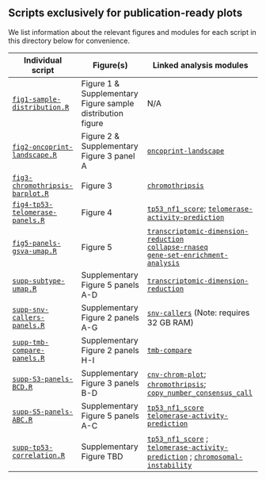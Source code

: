 ## Scripts exclusively for publication-ready plots

We list information about the relevant figures and modules for each script in this directory below for convenience.

| Individual script | Figure(s) | Linked analysis modules |
|--------|--------|------------------|
| [`fig1-sample-distribution.R`](fig1-sample-distribution.R) | Figure 1 & Supplementary Figure sample distribution figure | N/A |
| [`fig2-oncoprint-landscape.R`](fig2-oncoprint-landscape.R) | Figure 2 & Supplementary Figure 3 panel A | [`oncoprint-landscape`](https://github.com/AlexsLemonade/OpenPBTA-analysis/tree/master/analyses/oncoprint-landscape) |
| [`fig3-chromothripsis-barplot.R`](fig3-chromothripsis-barplot.R) | Figure 3 | [`chromothripsis`](https://github.com/AlexsLemonade/OpenPBTA-analysis/tree/master/analyses/chromothripsis) |
| [`fig4-tp53-telomerase-panels.R`](fig4-tp53-telomerase-panels.R) | Figure 4 | [`tp53_nf1_score`](https://github.com/AlexsLemonade/OpenPBTA-analysis/tree/master/analyses/tp53_nf1_score); [`telomerase-activity-prediction`](https://github.com/AlexsLemonade/OpenPBTA-analysis/tree/master/analyses/telomerase-activity-prediction/) |
| [`fig5-panels-gsva-umap.R`](fig5-panels-gsva-umap.R) | Figure 5 | [`transcriptomic-dimension-reduction`](https://github.com/AlexsLemonade/OpenPBTA-analysis/tree/master/analyses/transcriptomic-dimension-reduction) <br> [`collapse-rnaseq`](https://github.com/AlexsLemonade/OpenPBTA-analysis/tree/master/analyses/collapse-rnaseq) <br> [`gene-set-enrichment-analysis`](https://github.com/AlexsLemonade/OpenPBTA-analysis/tree/master/analyses/gene-set-enrichment-analysis) |
| [`supp-subtype-umap.R`](supp-subtype-umap.R) | Supplementary Figure 5 panels A-D | [`transcriptomic-dimension-reduction`](https://github.com/AlexsLemonade/OpenPBTA-analysis/tree/master/analyses/transcriptomic-dimension-reduction)
| [`supp-snv-callers-panels.R`](supp-snv-callers-panels.R) | Supplementary Figure 2 panels A-G | [`snv-callers`](https://github.com/AlexsLemonade/OpenPBTA-analysis/tree/master/analyses/snv-callers) (Note: requires 32 GB RAM)
| [`supp-tmb-compare-panels.R`](supp-tmb-compare-panels.R) | Supplementary Figure 2 panels H-I | [`tmb-compare`](https://github.com/AlexsLemonade/OpenPBTA-analysis/tree/master/analyses/tmb-compare) 
| [`supp-S3-panels-BCD.R`](supp-S3-panels-BCD.R) | Supplementary Figure 3 panels B-D | [`cnv-chrom-plot`](https://github.com/AlexsLemonade/OpenPBTA-analysis/tree/master/analyses/cnv-chrom-plot); [`chromothripsis`](https://github.com/AlexsLemonade/OpenPBTA-analysis/tree/master/analyses/chromothripsis); [`copy_number_consensus_call`](https://github.com/AlexsLemonade/OpenPBTA-analysis/tree/master/analyses/copy_number_consensus_call) 
| [`supp-S5-panels-ABC.R`](supp-S5-panels-ABC.R) | Supplementary Figure 5 panels A-C | [`tp53_nf1_score`](https://github.com/AlexsLemonade/OpenPBTA-analysis/tree/master/analyses/tp53_nf1_score) <br> [`telomerase-activity-prediction`](https://github.com/AlexsLemonade/OpenPBTA-analysis/tree/master/analyses/telomerase-activity-prediction/)
| [`supp-tp53-correlation.R`](supp-tp53-correlation.R) | Supplementary Figure TBD | [`tp53_nf1_score`](https://github.com/AlexsLemonade/OpenPBTA-analysis/tree/master/analyses/tp53_nf1_score) ; [`telomerase-activity-prediction`](https://github.com/AlexsLemonade/OpenPBTA-analysis/tree/master/analyses/telomerase-activity-prediction/) ; [`chromosomal-instability`](https://github.com/AlexsLemonade/OpenPBTA-analysis/tree/master/analyses/chromosomal-instability/)
